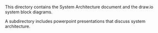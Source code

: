 This directory contains the System Architecture document and the draw.io system block diagrams.

A subdirectory includes powerpoint presentations that discuss system architecture.
